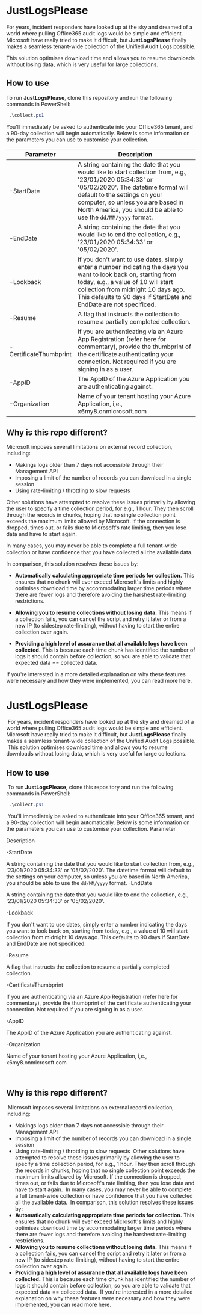 # JustLogsPlease

For years, incident responders have looked up at the sky and dreamed of a world where pulling Office365 audit logs would be simple and efficient. Microsoft have really tried to make it difficult, but **JustLogsPlease** finally makes a seamless tenant-wide collection of the Unified Audit Logs possible.

This solution optimises download time and allows you to resume downloads without losing data, which is very useful for large collections.

## How to use

To run **JustLogsPlease**, clone this repository and run the following commands in PowerShell:

``` powershell
 .\collect.ps1
```

You'll immediately be asked to authenticate into your Office365 tenant, and a 90-day collection will begin automatically. Below  is some information on the parameters you can use to customise your collection.

| Parameter              | Description                                                                                                                                                                                                                                                                             |
|------------------------|-----------------------------------------------------------------------------------------------------------------------------------------------------------------------------------------------------------------------------------------------------------------------------------------|
| -StartDate             | A string containing the date that you would like to start collection from, e.g., '23/01/2020 05:34:33' or '05/02/2020'. The datetime format will default to the settings on your computer, so unless you are based in North America, you should be able to use the `dd/MM/yyyy` format. |
| -EndDate               | A string containing the date that you would like to end the collection, e.g., '23/01/2020 05:34:33' or '05/02/2020'.                                                                                                                                                                    |
| -Lookback              | If you don't want to use dates, simply enter a number indicating the days you want to look back on, starting from today, e.g., a value of 10 will start collection from midnight 10 days ago. This defaults to 90 days if StartDate and EndDate are not specificed.                     |
| -Resume                | A flag that instructs the collection to resume a partially completed collection.                                                                                                                                                                                                        |
| -CertificateThumbprint | If you are authenticating via an Azure App Registration (refer here for commentary), provide the thumbprint of the certificate authenticating your connection. Not required if you are signing in as a user.                                                                            |
| -AppID                 | The AppID of the Azure Application you are authenticating against.                                                                                                                                                                                                                      |
| -Organization          | Name of your tenant hosting your Azure Application, i,e., x6my8.onmicrosoft.com                                                                                                                                                                                                         |

## Why is this repo different?

Microsoft imposes several limitations on external record collection, including:

- Makings logs older than 7 days not accessible through their Management API
- Imposing a limit of the number of records you can download in a single session
- Using rate-limiting / throttling to slow requests

Other solutions have attempted to resolve these issues primarily by allowing the user to specify a time collection period, for e.g., 1 hour. They then scroll through the records in chunks, hoping that no single collection point exceeds the maximum limits allowed by Microsoft. If the connection is dropped, times out, or fails due to Microsoft's rate limiting, then you lose data and have to start again. 

In many cases, you may never be able to complete a full tenant-wide collection or have confidence that you have collected all the available data.

In comparison, this solution resolves these issues by:

- **Automatically calculating appropriate time periods for collection.** This ensures that no chunk will ever exceed Microsoft's limits and highly optimises download time by accommodating larger time periods where there are fewer logs and therefore avoiding the harshest rate-limiting restrictions.

- **Allowing you to resume collections without losing data.** This means if a collection fails, you can cancel the script and retry it later or from a new IP (to sidestep rate-limiting), without having to start the entire collection over again.

- **Providing a high level of assurance that all available logs have been collected.** This is because each time chunk has identified the number of logs it should contain before collection, so you are able to validate that expected data == collected data.

If you're interested in a more detailed explanation on why these features were necessary and how they were implemented, you can read more here.



# JustLogsPlease
​
For years, incident responders have looked up at the sky and dreamed of a world where pulling Office365 audit logs would be simple and efficient. Microsoft have really tried to make it difficult, but **JustLogsPlease** finally makes a seamless tenant-wide collection of the Unified Audit Logs possible.
​
This solution optimises download time and allows you to resume downloads without losing data, which is very useful for large collections.
​
## How to use
​
To run **JustLogsPlease**, clone this repository and run the following commands in PowerShell:
​
``` powershell
 .\collect.ps1
```
​
You'll immediately be asked to authenticate into your Office365 tenant, and a 90-day collection will begin automatically. Below  is some information on the parameters you can use to customise your collection.
​
Parameter

Description

-StartDate

A string containing the date that you would like to start collection from, e.g., '23/01/2020 05:34:33' or '05/02/2020'. The datetime format will default to the settings on your computer, so unless you are based in North America, you should be able to use the `dd/MM/yyyy` format.	
-EndDate

A string containing the date that you would like to end the collection, e.g., '23/01/2020 05:34:33' or '05/02/2020'.

-Lookback

If you don't want to use dates, simply enter a number indicating the days you want to look back on, starting from today, e.g., a value of 10 will start collection from midnight 10 days ago. This defaults to 90 days if StartDate and EndDate are not specificed.

-Resume

A flag that instructs the collection to resume a partially completed collection.

-CertificateThumbprint

If you are authenticating via an Azure App Registration (refer here for commentary), provide the thumbprint of the certificate authenticating your connection. Not required if you are signing in as a user.

-AppID

The AppID of the Azure Application you are authenticating against.

-Organization

Name of your tenant hosting your Azure Application, i,e., x6my8.onmicrosoft.com

 ​
​
## Why is this repo different?
​
Microsoft imposes several limitations on external record collection, including:
​
- Makings logs older than 7 days not accessible through their Management API
- Imposing a limit of the number of records you can download in a single session
- Using rate-limiting / throttling to slow requests
​
Other solutions have attempted to resolve these issues primarily by allowing the user to specify a time collection period, for e.g., 1 hour. They then scroll through the records in chunks, hoping that no single collection point exceeds the maximum limits allowed by Microsoft. If the connection is dropped, times out, or fails due to Microsoft's rate limiting, then you lose data and have to start again. 
​
In many cases, you may never be able to complete a full tenant-wide collection or have confidence that you have collected all the available data.
​
In comparison, this solution resolves these issues by:
​
- **Automatically calculating appropriate time periods for collection.** This ensures that no chunk will ever exceed Microsoft's limits and highly optimises download time by accommodating larger time periods where there are fewer logs and therefore avoiding the harshest rate-limiting restrictions.
​
- **Allowing you to resume collections without losing data.** This means if a collection fails, you can cancel the script and retry it later or from a new IP (to sidestep rate-limiting), without having to start the entire collection over again.
​
- **Providing a high level of assurance that all available logs have been collected.** This is because each time chunk has identified the number of logs it should contain before collection, so you are able to validate that expected data == collected data.
​
If you're interested in a more detailed explanation on why these features were necessary and how they were implemented, you can read more here.
​
​
​
